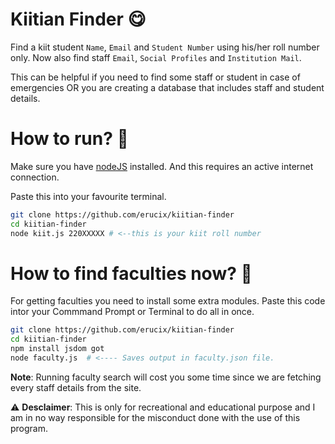 # Kiitian Finder 😋
Find a kiit student `Name`, `Email` and `Student Number` using his/her roll number only.
Now also find staff `Email`, `Social Profiles` and `Institution Mail`.

This can be helpful if you need to find some staff or student in case of emergencies OR you are creating a database that includes staff and student details.

# How to run? 🤨

Make sure you have <a href="https://nodejs.org/en">nodeJS</a> installed. And this requires an active internet connection.

Paste this into your favourite terminal.
```bash
git clone https://github.com/erucix/kiitian-finder
cd kiitian-finder
node kiit.js 220XXXXX # <--this is your kiit roll number
```

# How to find faculties now? 🤨

For getting faculties you need to install some extra modules. Paste this code intor your Commmand Prompt or Terminal to do all in once.
```bash
git clone https://github.com/erucix/kiitian-finder
cd kiitian-finder
npm install jsdom got
node faculty.js  # <---- Saves output in faculty.json file.
```
**Note**: Running faculty search will cost you some time since we are fetching every staff details from the site. 

⚠️ **Desclaimer**: This is only for recreational and educational purpose and I am in no way responsible for the misconduct done with the use of this program.
